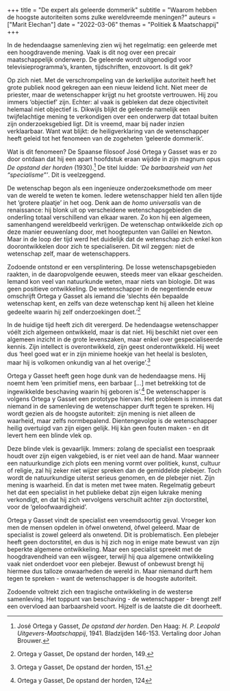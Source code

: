 +++
title    = "De expert als geleerde dommerik"
subtitle = "Waarom hebben de hoogste autoriteiten soms zulke wereldvreemde meningen?"
auteurs  = ["Marit Elechan"]
date     = "2022-03-06"
themas   = "Politiek & Maatschappij"
+++


In de hedendaagse samenleving zien wij het regelmatig: een geleerde met een hoogdravende mening. Vaak is dit nog over een precair maatschappelijk onderwerp. De geleerde wordt uitgenodigd voor televisieprogramma’s, kranten, tijdschriften, enzovoort. Is dit gek?

Op zich niet. Met de verschrompeling van de kerkelijke autoriteit heeft het grote publiek nood gekregen aan een nieuw leidend licht. Niet meer de priester, maar de wetenschapper krijgt nu het grootste vertrouwen. Hij zou immers ‘objectief’ zijn. Echter: al vaak is gebleken dat deze objectiviteit helemaal niet objectief is. Dikwijls blijkt de geleerde namelijk een twijfelachtige mening te verkondigen over een onderwerp dat totaal buiten zijn onderzoeksgebied ligt. Dit is vreemd, maar bij nader inzien verklaarbaar. Want wat blijkt: de heiligverklaring van de wetenschapper heeft geleid tot het fenomeen van de zogeheten ‘geleerde dommerik’.

Wat is dit fenomeen? De Spaanse filosoof José Ortega y Gasset was er zo door ontdaan dat hij een apart hoofdstuk eraan wijdde in zijn magnum opus _De opstand der horden_ (1930).[^1] De titel luidde: _‘De barbaarsheid van het “specialisme”’_. Dit is veelzeggend.

De wetenschap begon als een ingenieuze onderzoeksmethode om meer van de wereld te weten te komen. Iedere wetenschapper hield ten allen tijde het ‘grotere plaatje’ in het oog. Denk aan de _homo universalis_ van de renaissance: hij blonk uit op verscheidene wetenschapsgebieden die onderling totaal verschillend van elkaar waren. Zo kon hij een algemeen, samenhangend wereldbeeld verkrijgen. De wetenschap ontwikkelde zich op deze manier eeuwenlang door, met hoogtepunten van Galilei en Newton. Maar in de loop der tijd werd het duidelijk dat de wetenschap zich enkel kon doorontwikkelen door zich te specialiseren. Dit wil zeggen: niet de wetenschap zelf, maar de wetenschappers.

Zodoende ontstond er een versplintering. De losse wetenschapsgebieden raakten, in de daaropvolgende eeuwen, steeds meer van elkaar gescheiden. Iemand kon veel van natuurkunde weten, maar niets van biologie. Dit was geen positieve ontwikkeling. De wetenschapper in de negentiende eeuw omschrijft Ortega y Gasset als iemand die ‘slechts één bepaalde wetenschap kent, en zelfs van deze wetenschap kent hij alleen het kleine gedeelte waarin hij zelf onderzoekingen doet.’[^2]

In de huidige tijd heeft zich dit verergerd. De hedendaagse wetenschapper vóélt zich algemeen ontwikkeld, maar is dat niet. Hij beschikt niet over een algemeen inzicht in de grote levenszaken, maar enkel over gespecialiseerde kennis. Zijn intellect is overontwikkeld, zijn geest onderontwikkeld. Hij weet dus ‘heel goed wat er in zijn minieme hoekje van het heelal is besloten, maar hij is volkomen onkundig van al het overige’.[^3]

Ortega y Gasset heeft geen hoge dunk van de hedendaagse mens. Hij noemt hem ‘een primitief mens, een barbaar [...] met betrekking tot de ingewikkelde beschaving waarin hij geboren is’.[^4] De wetenschapper is volgens Ortega y Gasset een prototype hiervan. Het probleem is immers dat niemand in de samenleving de wetenschapper durft tegen te spreken. Hij wordt gezien als de hoogste autoriteit: zijn mening is niet alleen de waarheid, maar zelfs normbepalend. Dientengevolge is de wetenschapper heilig overtuigd van zijn eigen gelijk. Hij kàn geen fouten maken - en dit levert hem een blinde vlek op.

Deze blinde vlek is gevaarlijk. Immers: zolang de specialist een toespraak houdt over zijn eigen vakgebied, is er niet veel aan de hand. Maar wanneer een natuurkundige zich plots een mening vormt over politiek, kunst, cultuur of religie, zal hij zeker niet wijzer spreken dan de gemiddelde plebejer. Toch wordt de natuurkundige uiterst serieus genomen, en de plebejer niet. Zijn mening is waarheid. En dat is meten met twee maten. Regelmatig gebeurt het dat een specialist in het publieke debat zijn eigen lukrake mening verkondigt, en dat hij zich vervolgens verschuilt achter zijn doctorstitel, voor de ‘geloofwaardigheid’.

Ortega y Gasset vindt de specialist een vreemdsoortig geval. Vroeger kon men de mensen opdelen in òfwel onwetend, òfwel geleerd. Maar de specialist is zowel geleerd als onwetend. Dit is problematisch. Een plebejer heeft geen doctorstitel, en dus is hij zich nog in enige mate bewust van zijn beperkte algemene ontwikkeling. Maar een specialist spreekt met de hoogdravendheid van een wijsgeer, terwijl hij qua algemene ontwikkeling vaak niet onderdoet voor een plebejer. Bewust of onbewust brengt hij hiermee dus talloze onwaarheden de wereld in. Maar niemand durft hem tegen te spreken - want de wetenschapper is de hoogste autoriteit.

Zodoende voltrekt zich een tragische ontwikkeling in de westerse samenleving. Het toppunt van beschaving - de wetenschapper - brengt zelf een overvloed aan barbaarsheid voort. Hijzelf is de laatste die dit doorheeft.


[^1]: José Ortega y Gasset, _De opstand der horden_. Den Haag: _H. P. Leopold Uitgevers-Maatschappij_, 1941. Bladzijden 146-153. Vertaling door Johan Brouwer.
[^2]: Ortega y Gasset, De opstand der horden, 149.
[^3]: Ortega y Gasset, De opstand der horden, 151.
[^4]: Ortega y Gasset, De opstand der horden, 124
